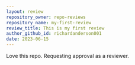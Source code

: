 ```yaml
---
layout: review
repository_owner: repo-reviews
repository_name: my-first-review
review_title: This is my first review
author_github_id: richardanderson001
date: 2023-06-15
---
```

Love this repo. Requesting approval as a reviewer.

